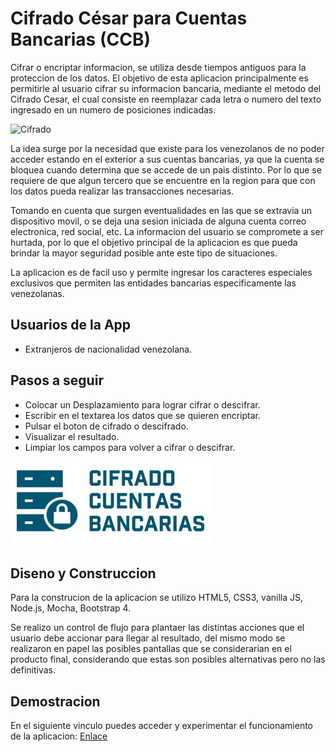 # Cifrado César para Cuentas Bancarias (CCB)

Cifrar o encriptar informacion, se utiliza desde tiempos antiguos para la proteccion de los datos. El objetivo de esta aplicacion principalmente es permitirle al usuario cifrar su informacion bancaria, mediante el metodo del Cifrado Cesar, el cual consiste en reemplazar cada letra o numero del texto ingresado en un numero de posiciones indicadas.

 ![Cifrado](https://justcodeit.io/wp-content/uploads/2018/08/Cifrado_Cesar_Python.png)

La idea surge por la necesidad que existe para los venezolanos de no poder acceder estando en el exterior a sus cuentas bancarias, ya que la cuenta se bloquea cuando determina que se accede de un pais distinto. Por lo que se requiere de que algun tercero que se encuentre en la region para que con los datos pueda realizar las transacciones necesarias.

Tomando en cuenta que surgen eventualidades en las que se extravia un dispositivo movil, o se deja una sesion iniciada de alguna cuenta correo electronica, red social, etc. La informacion del usuario se compromete a ser hurtada, por lo que el objetivo principal de la aplicacion es que pueda brindar la mayor seguridad posible ante este tipo de situaciones.

La aplicacion es de facil uso y permite ingresar los caracteres especiales exclusivos que permiten las entidades bancarias especificamente las venezolanas. 

## Usuarios de la App
* Extranjeros de nacionalidad venezolana.

## Pasos a seguir 

* Colocar un Desplazamiento para lograr cifrar o descifrar.
* Escribir en el textarea los datos que se quieren encriptar.
* Pulsar el boton de cifrado o descifrado.
* Visualizar el resultado.
* Limpiar los campos para volver a cifrar o descifrar.



![Imagen del Cifrado](src/images/logo.jpg)

## Diseno y Construccion

Para la construcion de la aplicacion se utilizo HTML5, CSS3, vanilla JS, Node.js, Mocha, Bootstrap 4.

Se realizo un control de flujo para plantaer las distintas acciones que el usuario debe accionar para llegar al resultado, del mismo modo se realizaron en papel las posibles pantallas que se considerarian en el producto final, considerando que estas son posibles alternativas pero no las definitivas.

## Demostracion

En el siguiente vinculo puedes acceder y experimentar el funcionamiento de la aplicacion: [Enlace](https://nohestmm.github.io/SCL009-Cipher/src/index.html)



